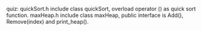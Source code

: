 quiz:
    quickSort.h include class quickSort, overload operator () as quick sort function.
    maxHeap.h include class maxHeap, public interface is Add(), Remove(index) and print_heap().
